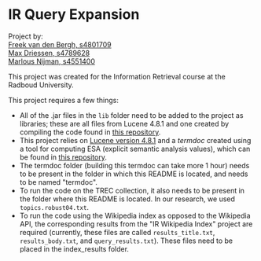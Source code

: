 # IR Query Expansion

Project by:<br>
[Freek van den Bergh, s4801709](https://github.com/fbergh)<br>
[Max Driessen, s4789628](https://github.com/MaxDriessen)<br>
[Marlous Nijman, s4551400](https://github.com/marlousnijman)

This project was created for the Information Retrieval course at the Radboud University.

This project requires a few things:

* All of the .jar files in the `lib` folder need to be added to the project as libraries; these are all files from Lucene 4.8.1 and one created by compiling the code found in [this repository](https://github.com/pvoosten/explicit-semantic-analysis).
* This project relies on [Lucene version 4.8.1](https://archive.apache.org/dist/lucene/java/4.8.1/) and a *termdoc* created using a tool for computing ESA (explicit semantic analysis values), which can be found in [this repository](https://github.com/pvoosten/explicit-semantic-analysis).
* The termdoc folder (building this termdoc can take more 1 hour) needs to be present in the folder in which this README is located, and needs to be named "termdoc".
* To run the code on the TREC collection, it also needs to be present in the folder where this README is located. In our research, we used `topics.robust04.txt`.
* To run the code using the Wikipedia index as opposed to the Wikipedia API, the corresponding results from the "IR Wikipedia Index" project are required (currently, these files are called `results_title.txt`, `results_body.txt`, and `query_results.txt`). These files need to be placed in the index_results folder.
